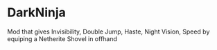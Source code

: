 # DarkNinja
Mod that gives Invisibility, Double Jump, Haste, Night Vision, Speed by equiping a Netherite Shovel in offhand
